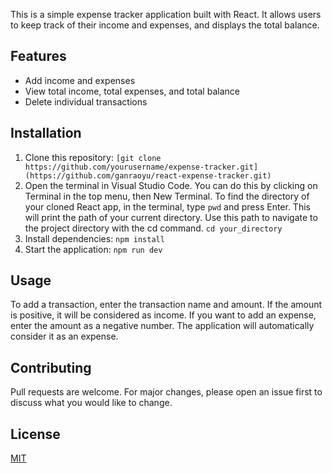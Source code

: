 This is a simple expense tracker application built with React. It allows users to keep track of their income and expenses, and displays the total balance.

## Features

- Add income and expenses
- View total income, total expenses, and total balance
- Delete individual transactions

## Installation

1. Clone this repository: `[git clone https://github.com/yourusername/expense-tracker.git](https://github.com/ganraoyu/react-expense-tracker.git)`
2. Open the terminal in Visual Studio Code. You can do this by clicking on Terminal in the top menu, then New Terminal. To find the directory of your cloned React app, in the terminal, type `pwd` and press Enter. This will print the path of your current directory. Use this path to navigate to the project directory with the cd command. `cd your_directory`
3. Install dependencies: `npm install`
4. Start the application: `npm run dev`

## Usage

To add a transaction, enter the transaction name and amount. If the amount is positive, it will be considered as income. If you want to add an expense, enter the amount as a negative number. The application will automatically consider it as an expense.

## Contributing

Pull requests are welcome. For major changes, please open an issue first to discuss what you would like to change.

## License

[MIT](https://choosealicense.com/licenses/mit/)
